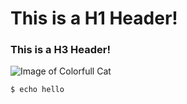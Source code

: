 # This is a H1 Header!
### This is a H3 Header!

![Image of Colorfull Cat](https://thepaintsesh.com/wp-content/uploads/2020/05/Seshs-PageColorfulCat-800x800.jpg)

```
$ echo hello
```
